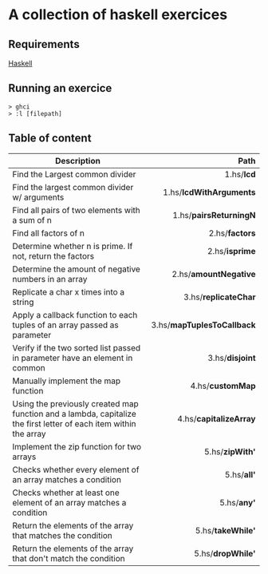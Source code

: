 # A collection of haskell exercices

## Requirements
[Haskell](https://www.haskell.org/downloads)

## Running an exercice
```
> ghci
> :l [filepath]
```

## Table of content
| Description | Path |
| ----------- | ----:|
| Find the Largest common divider | 1.hs/**lcd** |
| Find the largest common divider w/ arguments | 1.hs/**lcdWithArguments** |
| Find all pairs of two elements with a sum of n | 1.hs/**pairsReturningN** |
| Find all factors of n | 2.hs/**factors** |
| Determine whether n is prime. If not, return the factors | 2.hs/**isprime** |
| Determine the amount of negative numbers in an array | 2.hs/**amountNegative** |
| Replicate a char x times into a string | 3.hs/**replicateChar** |
| Apply a callback function to each tuples of an array passed as parameter | 3.hs/**mapTuplesToCallback** |
| Verify if the two sorted list passed in parameter have an element in common | 3.hs/**disjoint** |
| Manually implement the map function | 4.hs/**customMap** |
| Using the previously created map function and a lambda, capitalize the first letter of each item within the array | 4.hs/**capitalizeArray** |
| Implement the zip function for two arrays | 5.hs/**zipWith'** |
| Checks whether every element of an array matches a condition | 5.hs/**all'** |
| Checks whether at least one element of an array matches a condition | 5.hs/**any'** |
| Return the elements of the array that matches the condition | 5.hs/**takeWhile'** |
| Return the elements of the array that don't match the condition | 5.hs/**dropWhile'** |